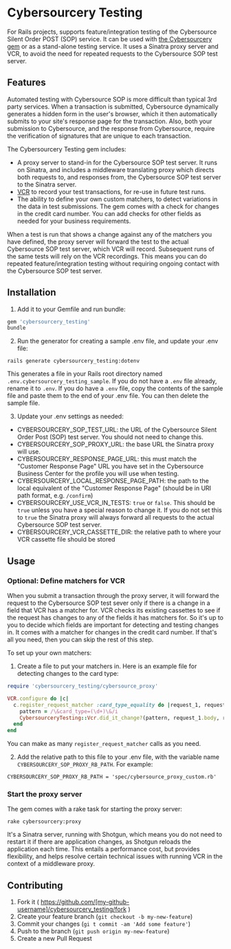 # Cybersourcery Testing

For Rails projects, supports feature/integration testing of the Cybersource Silent Order POST (SOP) service. It can be used with [the Cybersourcery gem](https://github.com/promptworks/cybersourcery) or as a stand-alone testing service. It uses a Sinatra proxy server and VCR, to avoid the need for repeated requests to the Cybersource SOP test server.

## Features

Automated testing with Cybersource SOP is more difficult than typical 3rd party services. When a transaction is submitted, Cybersource dynamically generates a hidden form in the user's browser, which it then automatically submits to your site's response page for the transaction. Also, both your submission to Cybersource, and the response from Cybersource, require the verification of signatures that are unique to each transaction.

The Cybersourcery Testing gem includes:

* A proxy server to stand-in for the Cybersource SOP test server. It runs on Sinatra, and includes a middleware translating proxy which directs both requests to, and responses from, the Cybersource SOP test server to the Sinatra server.
* [VCR](https://github.com/vcr/vcr) to record your test transactions, for re-use in future test runs. 
* The ability to define your own custom matchers, to detect variations in the data in test submissions. The gem comes with a check for changes in the credit card number. You can add checks for other fields as needed for your business requirements.

When a test is run that shows a change against any of the matchers you have defined, the proxy server will forward the test to the actual Cybersource SOP test server, which VCR will record. Subsequent runs of the same tests will rely on the VCR recordings. This means you can do repeated feature/integration testing without requiring ongoing contact with the Cybersource SOP test server.

## Installation

1. Add it to your Gemfile and run bundle:

  ```ruby
  gem 'cybersourcery_testing'
  bundle
  ```

2. Run the generator for creating a sample .env file, and update your .env file:

  ```console
  rails generate cybersourcery_testing:dotenv
  ```
  
  This generates a file in your Rails root directory named `.env.cybersourcery_testing_sample`. If you do not have a `.env` file already, rename it to `.env`. If you do have a `.env` file, copy the contents of the sample file and paste them to the end of your .env file. You can then delete the sample file.
  
3. Update your .env settings as needed:

* CYBERSOURCERY_SOP_TEST_URL: the URL of the Cybersource Silent Order Post (SOP) test server. You should not need to change this.
* CYBERSOURCERY_SOP_PROXY_URL: the base URL the Sinatra proxy will use.
* CYBERSOURCERY_RESPONSE_PAGE_URL: this must match the "Customer Response Page" URL you have set in the Cybersource Business Center for the profile you will use when testing.
* CYBERSOURCERY_LOCAL_RESPONSE_PAGE_PATH: the path to the local equivalent of the "Customer Response Page" (should be in URI path format, e.g. `/confirm`)
* CYBERSOURCERY_USE_VCR_IN_TESTS: `true` or `false`. This should be `true` unless you have a special reason to change it. If you do not set this to `true` the Sinatra proxy will always forward all requests to the actual Cybersource SOP test server.
* CYBERSOURCERY_VCR_CASSETTE_DIR: the relative path to where your VCR cassette file should be stored

## Usage

### Optional: Define matchers for VCR

When you submit a transaction through the proxy server, it will forward the request to the Cybersource SOP test sever only if there is a change in a field that VCR has a matcher for. VCR checks its existing cassettes to see if the request has changes to any of the fields it has matchers for. So it's up to you to decide which fields are important for detecting and testing changes in. It comes with a matcher for changes in the credit card number. If that's all you need, then you can skip the rest of this step.

To set up your own matchers:

1. Create a file to put your matchers in. Here is an example file for detecting changes to the card type:
 
  ```ruby
  require 'cybersourcery_testing/cybersource_proxy'
 
  VCR.configure do |c|
    c.register_request_matcher :card_type_equality do |request_1, request_2|
      pattern = /\&card_type=(\d+)\&/i
      CybersourceryTesting::Vcr.did_it_change?(pattern, request_1.body, request_2.body)
    end
  end
  ```

  You can make as many `register_request_matcher` calls as you need.
  
2. Add the relative path to this file to your .env file, with the variable name `CYBERSOURCERY_SOP_PROXY_RB_PATH`. For example:

  ```console
  CYBERSOURCERY_SOP_PROXY_RB_PATH = 'spec/cybersource_proxy_custom.rb'
  ```

### Start the proxy server

The gem comes with a rake task for starting the proxy server:

```console
rake cybersourcery:proxy
```

It's a Sinatra server, running with Shotgun, which means you do not need to restart it if there are application changes, as Shotgun reloads the application each time. This entails a performance cost, but provides flexibility, and helps resolve certain technical issues with running VCR in the context of a middleware proxy.


## Contributing

1. Fork it ( https://github.com/[my-github-username]/cybersourcery_testing/fork )
2. Create your feature branch (`git checkout -b my-new-feature`)
3. Commit your changes (`gi t commit -am 'Add some feature'`)
4. Push to the branch (`git push origin my-new-feature`)
5. Create a new Pull Request
